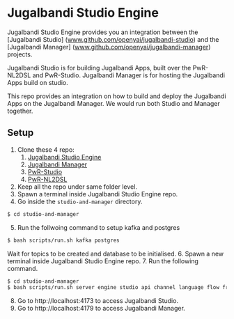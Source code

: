 # Jugalbandi Studio Engine

Jugalbandi Studio Engine provides you an integration between the [Jugalbandi Studio] (www.github.com/openyai/jugalbandi-studio) and the [Jugalbandi Manager] (www.github.com/openyai/jugalbandi-manager) projects.

Jugalbandi Studio is for building Jugalbandi Apps, built over the PwR-NL2DSL and PwR-Studio.
Jugalbandi Manager is for hosting the Jugalbandi Apps build on studio.

This repo provides an integration on how to build and deploy the Jugalbandi Apps on the Jugalbandi Manager. We would run both Studio and Manager together.

## Setup
1. Clone these 4 repo:
   1. [Jugalbandi Studio Engine](https://github.com/OpenNyAI/Jugalbandi-Studio-Engine/)
   2. [Jugalbandi Manager](https://github.com/OpenNyAI/Jugalbandi-Manager/)
   3. [PwR-Studio](https://github.com/microsoft/PwR-Studio)
   4. [PwR-NL2DSL](https://github.com/microsoft/PwR-NL2DSL/)
2. Keep all the repo under same folder level.
3. Spawn a terminal inside Jugalbandi Studio Engine repo.
4. Go inside the `studio-and-manager` directory. 
```bash 
$ cd studio-and-manager
```
5. Run the follwoing command to setup kafka and postgres
```bash
$ bash scripts/run.sh kafka postgres
```
Wait for topics to be created and database to be initialised.
6. Spawn a new terminal inside Jugalbandi Studio Engine repo.
7. Run the following command.
```bash
$ cd studio-and-manager
$ bash scripts/run.sh server engine studio api channel language flow frontend
```
8. Go to http://localhost:4173 to access Jugalbandi Studio.
9. Go to http://localhost:4179 to access Jugalbandi Manager.
